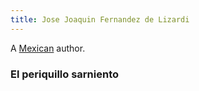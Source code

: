 ```yaml
---
title: Jose Joaquin Fernandez de Lizardi
---
```


A [Mexican](../index.html) author.

### El periquillo sarniento
